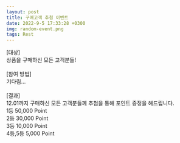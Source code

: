 ```yaml
---
layout: post
title: 구매고객 추첨 이벤트
date: 2022-9-5 17:33:28 +0300
img: random-event.png
tags: Rest
---
```

[대상]<br>
상품을 구매하신 모든 고객분들!<br>
<br>
[참여 방법]<br>
기다림...<br>
<br>
[결과]<br>
12.01까지 구매하신 모든 고객분들께 추첨을 통해 포인트 증정을 해드립니다.<br>
1등 50,000 Point<br>
2등 30,000 Point<br>
3등 10,000 Point<br>
4등,5등 5,000 Point<br>